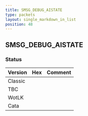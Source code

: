 ```yaml
---
title: SMSG_DEBUG_AISTATE
type: packets
layout: single_markdown_in_list
position: 48
---
```


## SMSG_DEBUG_AISTATE

### Status

Version | Hex | Comment
---------- | ---------- | ---------- 
Classic |  |  
TBC |  |  
WotLK |  |  
Cata |  |  
